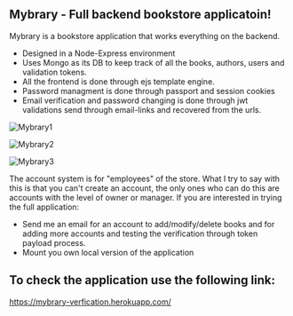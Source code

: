 ## Mybrary - Full backend bookstore applicatoin!

Mybrary is a bookstore application that works everything on the backend.
- Designed in a Node-Express environment
- Uses Mongo as its DB to keep track of all the books, authors, users and validation tokens.
- All the frontend is done through ejs template engine.
- Password managment is done through passport and session cookies
- Email verification and password changing is done through jwt validations send through email-links and recovered from the urls.

![Mybrary1](https://user-images.githubusercontent.com/64784376/171051830-9d3a83c7-a130-4b2c-bd7c-eaa70fa4c6da.png)

![Mybrary2](https://user-images.githubusercontent.com/64784376/171051836-dd8e41bc-e88a-4450-98f8-d681d0c1c602.png)

![Mybrary3](https://user-images.githubusercontent.com/64784376/171051839-5ed36f99-bb48-48f8-8870-c5a8a293b5b5.png)

The account system is for "employees" of the store. What I try to say with this is that you can't create an account, the only ones who can do this are accounts with the level of owner or manager. If you are interested in trying the full application:
- Send me an email for an account to add/modify/delete books and for adding more accounts and testing the verification through token payload process.
- Mount you own local version of the application


## To check the application use the following link:
https://mybrary-verfication.herokuapp.com/
